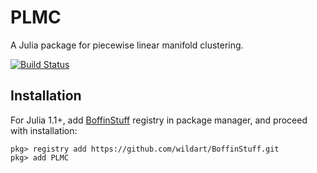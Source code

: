 # PLMC

A Julia package for piecewise linear manifold clustering.

[![Build Status](https://travis-ci.org/wildart/PLMC.jl.svg?branch=master)](https://travis-ci.org/wildart/PLMC.jl)

## Installation

For Julia 1.1+, add [BoffinStuff](https://github.com/wildart/BoffinStuff.git) registry in package manager, and proceed with installation:

```
pkg> registry add https://github.com/wildart/BoffinStuff.git
pkg> add PLMC
```
